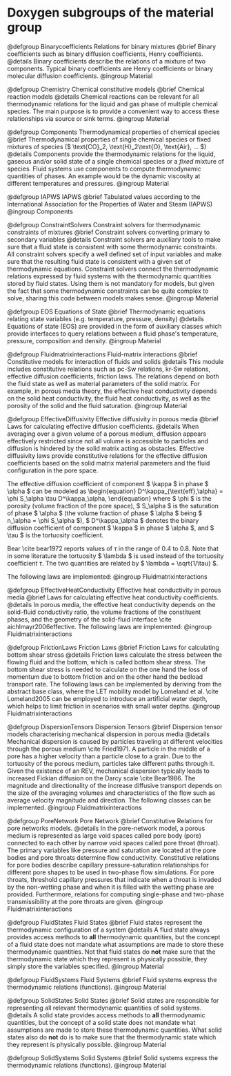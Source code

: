 # Doxygen subgroups of the material group

<!-- Binarycoefficients -->

@defgroup Binarycoefficients Relations for binary mixtures
@brief Binary coefficients such as binary diffusion coefficients, Henry coefficients.
@details Binary coefficients describe the relations of a mixture of two components. Typical binary coefficients are Henry coefficients or binary molecular diffusion coefficients.
@ingroup Material

<!-- Chemistry -->

@defgroup Chemistry Chemical constitutive models
@brief Chemical reaction models
@details Chemical reactions can be relevant for all thermodynamic relations for the liquid and gas phase of multiple chemical species. The main purpose is to provide a convenient way to access these relationships via source or sink terms.
@ingroup Material

<!-- Components -->

@defgroup Components Thermodynamical properties of chemical species
@brief Thermodynamical properties of single chemical species or fixed mixtures of species ($ \text{CO}_2, \text{H}_2\text{O}, \text{Air}, ... $)
@details Components provide the thermodynamic relations for the liquid, gaseous and/or solid state of a single
chemical species or a _fixed_ mixture of species. Fluid systems use components to compute thermodynamic quantities of phases. An example would be the dynamic viscosity at different temperatures and pressures.
@ingroup Material

<!-- Components subgroups -->

@defgroup IAPWS IAPWS
@brief Tabulated values according to the International Association for the Properties of Water and Steam (IAPWS)
@ingroup Components

<!-- ConstraintSolvers -->

@defgroup ConstraintSolvers Constraint solvers for thermodynamic constraints of mixtures
@brief Constraint solvers converting primary to secondary variables
@details Constraint solvers are auxiliary tools to make sure that a fluid state is consistent with some thermodynamic constraints. All constraint solvers specify a well defined set of input variables and make sure that the resulting fluid state is consistent with a given set of thermodynamic equations. Constraint solvers connect the thermodynamic relations expressed by fluid systems with the thermodynamic quantities stored by fluid states. Using them is not mandatory for models, but given the fact that some thermodynamic constraints can be quite complex to solve, sharing this code between models makes sense.
@ingroup Material

<!-- EOS -->

@defgroup EOS Equations of State
@brief Thermodynamic equations relating state variables (e.g. temperature, pressure, density)
@details Equations of state (EOS) are provided in the form of auxiliary classes which provide interfaces to query relations between a fluid phase's temperature, pressure, composition and density.
@ingroup Material

<!-- Fluidmatrixinteractions -->

@defgroup Fluidmatrixinteractions Fluid-matrix interactions
@brief Constitutive models for interaction of fluids and solids
@details This module includes constitutive relations such as pc-Sw relations, kr-Sw relations, effective diffusion coefficients, friction laws. The relations depend on both the fluid state as well as material parameters of the solid matrix. For example, in porous media theory, the effective heat conductivity depends on the solid heat conductivity, the fluid heat conductivity, as well as the porosity of the solid and the fluid saturation.
@ingroup Material

<!-- Fluidmatrixinteractions subgroups  -->

@defgroup EffectiveDiffusivity Effective diffusivity in porous media
@brief Laws for calculating effective diffusion coefficients.
@details When averaging over a given volume of a porous medium, diffusion appears effectively restricted since not all volume is accessible to particles and diffusion is hindered by the solid matrix acting as obstacles. Effective diffusivity laws provide constitutive relations for the effective diffusion coefficients based on the solid matrix material parameters and the fluid configuration in the pore space.

The effective diffusion coefficient of component $ \kappa $
in phase $ \alpha $ can be modeled as
\begin{equation}
D^\kappa_{\text{eff},\alpha} = \phi S_\alpha \tau D^\kappa_\alpha,
\end{equation}
where
$ \phi $ is the porosity (volume fraction of the pore space),
$ S_\alpha $ is the saturation of phase $ \alpha $ (the volume
fraction of phase $ \alpha $ being $ n_\alpha = \phi S_\alpha $),
$ D^\kappa_\alpha $ denotes the binary diffusion coefficient of
component $ \kappa $ in phase $ \alpha $, and $ \tau $
is the tortuosity coefficient.

Bear \cite bear1972 reports values of $\tau$ in the range of 0.4 to 0.8.
Note that in some literature the tortuosity $ \lambda $ is used instead
of the tortuosity coefficient $\tau$. The two
quantities are related by $ \lambda = \sqrt{1/\tau} $.

The following laws are implemented:
@ingroup Fluidmatrixinteractions

@defgroup EffectiveHeatConductivity Effective heat conductivity in porous media
@brief Laws for calculating effective heat conductivity coefficients.
@details In porous media, the effective heat conductivity depends on the solid-fluid conductivity ratio, the volume fractions of the constituent phases, and the geometry of the solid-fluid interface \cite aichlmayr2006effective. The following laws are implemented:
@ingroup Fluidmatrixinteractions

@defgroup FrictionLaws Friction Laws
@brief Friction Laws for calculating bottom shear stress
@details Friction laws calculate the stress between the flowing fluid and the bottom,
which is called bottom shear stress. The bottom shear stress is
needed to calculate on the one hand the loss of momentum due to
bottom friction and on the other hand the bedload transport rate.
The following laws can be implemented by deriving from the abstract base class, where the LET mobility model by Lomeland et al. \cite Lomeland2005 can be employed to introduce an artificial water depth, which helps to limit friction in scenarios with small water depths.
@ingroup Fluidmatrixinteractions

@defgroup DispersionTensors Dispersion Tensors
@brief Dispersion tensor models characterising mechanical dispersion in porous media
@details Mechanical dispersion is caused by particles traveling at different velocities through the porous medium \cite Fried1971. A particle in the middle of a pore has a higher velocity than a particle close to a grain. Due to the tortuosity of the porous medium, particles take different paths through it. Given the existence of an REV, mechanical dispersion typically leads to increased Fickian diffusion on the Darcy scale \cite Bear1986. The magnitude and directionality of the increase diffusive transport depends on the size of the averaging volumes and characteristics of the flow such as average velocity magnitude and direction. The following classes can be implemented.
@ingroup Fluidmatrixinteractions

@defgroup PoreNetwork Pore Network
@brief Constitutive Relations for pore networks models.
@details In the pore-network model, a porous medium is represented as large void spaces called pore body (pore) connected to each other by narrow void spaces called pore throat (throat). The primary variables like pressure and saturation are located at the pore bodies and pore throats determine flow conductivity. Constitutive relations for pore bodies describe capillary pressure-saturation relationships for different pore shapes to be used in two-phase flow simulations. For pore throats, threshold capillary pressures that indicate when a throat is invaded by the non-wetting phase and when it is filled with the wetting phase are provided. Furthermore, relations for computing single-phase and two-phase transmissibility at the pore throats are given.
@ingroup Fluidmatrixinteractions

<!-- FluidStates -->

@defgroup FluidStates Fluid States
@brief Fluid states represent the thermodynamic configuration of a system
@details A fluid state always provides access methods to __all__ thermodynamic quantities, but the concept of a fluid state does not mandate what assumptions are made to store these thermodynamic quantities. Not that fluid states do __not__ make sure that the thermodynamic state which they represent is physically possible, they simply store the variables specified.
@ingroup Material

<!-- FluidSystems -->

@defgroup FluidSystems Fluid Systems
@brief Fluid systems express the thermodynamic relations (functions).
@ingroup Material

<!-- SolidStates -->

@defgroup SolidStates Solid States
@brief Solid states are responsible for representing all relevant
thermodynamic quantities of solid systems.
@details A solid state provides access methods to __all__ thermodynamic quantities, but the concept of a solid state does not mandate what assumptions are made to store these thermodynamic quantities. What solid states also do __not__ do is to make sure that the thermodynamic state which they represent is physically possible.
@ingroup Material

<!-- SolidSystems -->

@defgroup SolidSystems Solid Systems
@brief Solid systems express the thermodynamic relations (functions).
@ingroup Material
